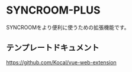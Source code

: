 # SYNCROOM-PLUS

SYNCROOMをより便利に使うための拡張機能です。


## テンプレートドキュメント

https://github.com/Kocal/vue-web-extension
